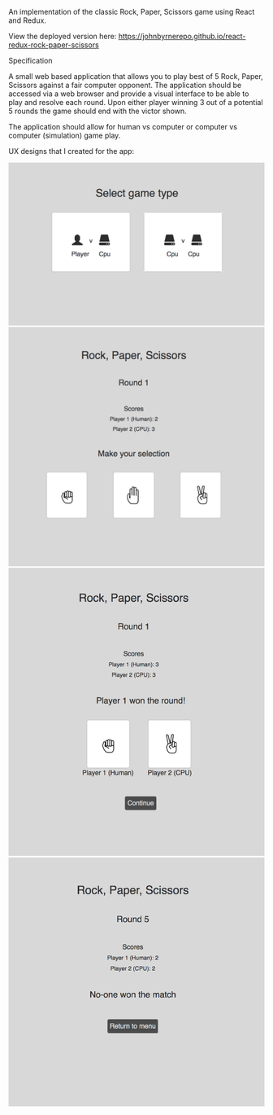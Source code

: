 An implementation of the classic Rock, Paper, Scissors game using React and Redux.

View the deployed version here: https://johnbyrnerepo.github.io/react-redux-rock-paper-scissors

Specification

A small web based application that allows you to play best of 5 Rock, Paper, Scissors against a fair computer opponent. The application should be accessed via a web browser and provide a visual interface to be able to play and resolve each round. Upon either player winning 3 out of a potential 5 rounds the game should end with the victor shown.

The application should allow for human vs computer or computer vs computer (simulation) game play.


UX designs that I created for the app:

<p align="center">
  <img src="ux/image-1.png" width="600" title="Menu">

  <img src="ux/image-2.png" width="600" title="Game">

  <img src="ux/image-3.png" width="600" title="Round complete">

  <img src="ux/image-4.png" width="600" title="Game complete">
</p>
